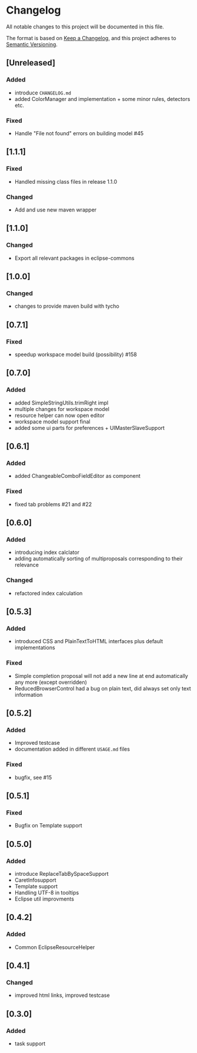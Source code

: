 # Changelog

All notable changes to this project will be documented in this file.

The format is based on [Keep a Changelog](https://keepachangelog.com/en/1.0.0/),
and this project adheres to [Semantic Versioning](https://semver.org/spec/v2.0.0.html).

## [Unreleased]

### Added 
- introduce `CHANGELOG.md`
- added ColorManager and implementation + some minor rules, detectors etc.

### Fixed
- Handle "File not found" errors on building model #45

## [1.1.1]

### Fixed 
- Handled missing class files in release 1.1.0

### Changed
- Add and use new maven wrapper

## [1.1.0]

### Changed
- Export all relevant packages in eclipse-commons

## [1.0.0]

### Changed 
- changes to provide maven build with tycho

## [0.7.1]

### Fixed 
- speedup workspace model build (possibility) #158

## [0.7.0]

### Added
- added SimpleStringUtils.trimRight impl
- multiple changes for workspace model
- resource helper can now open editor
- workspace model support final
- added some ui parts for preferences + UIMasterSlaveSupport

## [0.6.1]

### Added
- added ChangeableComboFieldEditor as component
 
### Fixed 
- fixed tab problems #21 and #22

## [0.6.0]
 
### Added
-  introducing index calclator
- adding automatically sorting of multiproposals
  corresponding to their relevance
  
### Changed
- refactored index calculation

## [0.5.3]

### Added
- introduced CSS and PlainTextToHTML interfaces plus default implementations

### Fixed
- Simple completion proposal will not add a new line at end automatically any more (except overridden)
- ReducedBrowserControl had a bug on plain text, did always set only text information

## [0.5.2]

### Added
- Improved testcase
- documentation added in different `USAGE.md` files

### Fixed
- bugfix, see #15

## [0.5.1]

### Fixed
- Bugfix on Template support

## [0.5.0]

### Added
- introduce ReplaceTabBySpaceSupport
- CaretInfosupport
- Template support
- Handling UTF-8 in tooltips
- Eclipse util improvments

## [0.4.2]

### Added
- Common EclipseResourceHelper

## [0.4.1]

### Changed
- improved html links, improved testcase

## [0.3.0]

### Added
- task support

